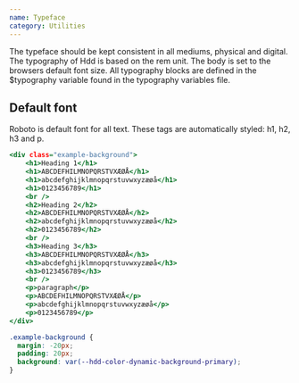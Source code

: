 ```yaml
---
name: Typeface
category: Utilities
---
```

The typeface should be kept consistent in all mediums, physical and digital. The typography of Hdd is based on the rem unit. The body is set to the browsers default font size. All typography blocks are defined in the $typography variable found in the typography variables file.

## Default font
Roboto is default font for all text. These tags are automatically styled: h1, h2, h3 and p.

```roboto.html
<div class="example-background">
    <h1>Heading 1</h1>
    <h1>ABCDEFHILMNOPQRSTVXÆØÅ</h1>
    <h1>abcdefghijklmnopqrstuvwxyzæøå</h1>
    <h1>0123456789</h1>
    <br />
    <h2>Heading 2</h2>
    <h2>ABCDEFHILMNOPQRSTVXÆØÅ</h2>
    <h2>abcdefghijklmnopqrstuvwxyzæøå</h2>
    <h2>0123456789</h2>
    <br />
    <h3>Heading 3</h3>
    <h3>ABCDEFHILMNOPQRSTVXÆØÅ</h3>
    <h3>abcdefghijklmnopqrstuvwxyzæøå</h3>
    <h3>0123456789</h3>
    <br />
    <p>paragraph</p>
    <p>ABCDEFHILMNOPQRSTVXÆØÅ</p>
    <p>abcdefghijklmnopqrstuvwxyzæøå</p>
    <p>0123456789</p>
</div>
```

```roboto.css hidden
.example-background {
  margin: -20px;
  padding: 20px;
  background: var(--hdd-color-dynamic-background-primary);
}
```